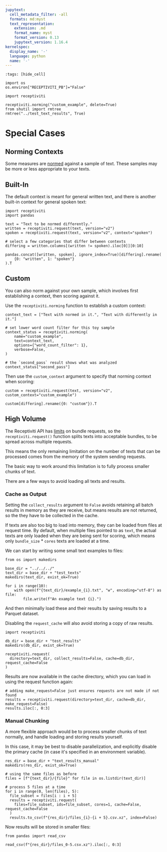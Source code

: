 ```yaml
---
jupytext:
  cell_metadata_filter: -all
  formats: md:myst
  text_representation:
    extension: .md
    format_name: myst
    format_version: 0.13
    jupytext_version: 1.16.4
kernelspec:
  display_name: '-'
  language: python
  name: '-'
---
```


```{code-cell}
:tags: [hide_cell]

import os
os.environ["RECEPTIVITI_PB"]="False"

import receptiviti

receptiviti.norming("custom_example", delete=True)
from shutil import rmtree
rmtree("../test_text_results", True)
```

# Special Cases

## Norming Contexts

Some measures are <a href="https://docs.receptiviti.com/the-receptiviti-api/normed-vs-dictionary-counted-measures" rel="noreferrer" target="_blank">normed</a> against a sample of text.
These samples may be more or less appropriate to your texts.

## Built-In

The default context is meant for general written text, and there is another built-in context for general spoken text:

```{code-cell}
import receptiviti
import pandas

text = "Text to be normed differently."
written = receptiviti.request(text, version="v2")
spoken = receptiviti.request(text, version="v2", context="spoken")

# select a few categories that differ between contexts
differing = written.columns[(written != spoken).iloc[0]][0:10]

pandas.concat([written, spoken], ignore_index=True)[differing].rename(
    {0: "written", 1: "spoken"}
).T
```

## Custom

You can also norm against your own sample, which involves first establishing a context,
then scoring against it.

Use the `receptiviti.norming` function to establish a custom context:

```{code-cell}
context_text = ["Text with normed in it.", "Text with differently in it."]

# set lower word count filter for this toy sample
context_status = receptiviti.norming(
    name="custom_example",
    text=context_text,
    options={"word_count_filter": 1},
    verbose=False,
)

# the `second_pass` result shows what was analyzed
context_status["second_pass"]
```

Then use the `custom_context` argument to specify that norming context when scoring:

```{code-cell}
custom = receptiviti.request(text, version="v2", custom_context="custom_example")

custom[differing].rename({0: "custom"}).T
```

## High Volume

The Receptiviti API has <a href="https://docs.receptiviti.com/api-reference/framework-bulk" rel="noreferrer" target="_blank">limits</a>
on bundle requests, so the `receptiviti.request()` function splits texts into acceptable bundles, to be spread across multiple requests.

This means the only remaining limitation on the number of texts that can be processed comes
from the memory of the system sending requests.

The basic way to work around this limitation is to fully process smaller chunks of text.

There are a few ways to avoid loading all texts and results.

### Cache as Output

Setting the `collect_results` argument to `False` avoids retaining all batch results in memory as they are receive, but means
results are not returned, so the they have to be collected in the cache.

If texts are also too big to load into memory, they can be loaded from files at request time.
By default, when multiple files pointed to as `text`, the actual texts are only loaded when they are being sent for scoring,
which means only `bundle_size` \* `cores` texts are loaded at a time.

We can start by writing some small text examples to files:

```{code-cell}
from os import makedirs

base_dir = "../../../"
text_dir = base_dir + "test_texts"
makedirs(text_dir, exist_ok=True)

for i in range(10):
    with open(f"{text_dir}/example_{i}.txt", "w", encoding="utf-8") as file:
        file.write(f"An example text {i}.")
```

And then minimally load these and their results by saving results to a Parquet dataset.

Disabling the `request_cache` will also avoid storing a copy of raw results.

```{code-cell}
import receptiviti

db_dir = base_dir + "test_results"
makedirs(db_dir, exist_ok=True)

receptiviti.request(
  directory=text_dir, collect_results=False, cache=db_dir, request_cache=False
)
```

Results are now available in the cache directory, which you can load in using the request function again:

```{code-cell}
# adding make_request=False just ensures requests are not made if not found
results = receptiviti.request(directory=text_dir, cache=db_dir, make_request=False)
results.iloc[:, 0:3]
```

### Manual Chunking

A more flexible approach would be to process smaller chunks of text normally, and handle loading and storing results yourself.

In this case, it may be best to disable parallelization, and explicitly disable the primary cache
(in case it's specified in an environment variable).

```{code-cell}
res_dir = base_dir + "text_results_manual"
makedirs(res_dir, exist_ok=True)

# using the same files as before
files = [f"{text_dir}/{file}" for file in os.listdir(text_dir)]

# process 5 files at a time
for i in range(0, len(files), 5):
  file_subset = files[i : i + 5]
  results = receptiviti.request(
    files=file_subset, ids=file_subset, cores=1, cache=False, request_cache=False
  )
  results.to_csv(f"{res_dir}/files_{i}-{i + 5}.csv.xz", index=False)
```

Now results will be stored in smaller files:

```{code-cell}
from pandas import read_csv

read_csv(f"{res_dir}/files_0-5.csv.xz").iloc[:, 0:3]
```
